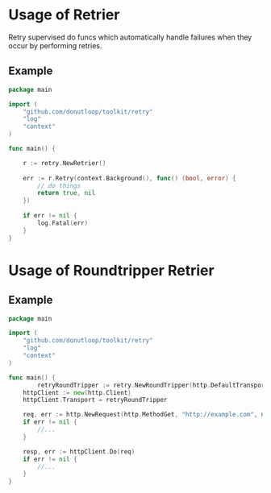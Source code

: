 # Usage of Retrier

Retry supervised do funcs which automatically handle failures when they occur by performing retries.

## Example 
```go 
package main 

import (
	"github.com/donutloop/toolkit/retry"
	"log"
	"context"
)

func main() {

    r := retry.NewRetrier()
  
    err := r.Retry(context.Background(), func() (bool, error) {
   		// do things
   		return true, nil
    })
    
    if err != nil {
        log.Fatal(err)
    }
}
```

# Usage of Roundtripper Retrier

## Example 
```go 
package main 

import (
	"github.com/donutloop/toolkit/retry"
	"log"
	"context"
)

func main() {
        retryRoundTripper := retry.NewRoundTripper(http.DefaultTransport, .50 , .15 , 3, []int{http.StatusBadRequest})
	httpClient := new(http.Client)
	httpClient.Transport = retryRoundTripper

	req, err := http.NewRequest(http.MethodGet, "http://example.com", nil )
	if err != nil {
		//...
	}

	resp, err := httpClient.Do(req)
	if err != nil {
		//...
	}
}
```